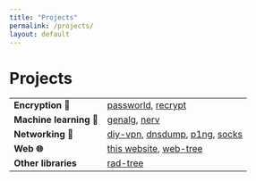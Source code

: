```yaml
---
title: "Projects"
permalink: /projects/
layout: default
---
```

# Projects

<table>
  <tbody>
    <tr>
      <td><b>Encryption 🔐</b></td>
      <td>
        <a href="/projects/passworld/">passworld</a>,
        <a href="/projects/recrypt/">recrypt</a>
      </td>
    </tr>
    <tr>
      <td><b>Machine learning 🤖</b></td>
      <td>
        <a href="/projects/genalg/">genalg</a>,
        <a href="/projects/nerv/">nerv</a>
      </td>
    </tr>
    <tr>
      <td><b>Networking 📶</b></td>
      <td>
        <a href="/projects/diy-vpn">diy-vpn</a>,
        <a href="/projects/dnsdump">dnsdump</a>,
        <a href="/projects/p1ng">p1ng</a>,
        <a href="/projects/socks">socks</a>
      </td>
    </tr>
    <tr>
      <td><b>Web 🌐</b></td>
      <td>
        <a href="/projects/this-website">this website</a>,
        <a href="/projects/web-tree">web-tree</a>
      </td>
    </tr>
    <tr>
      <td><b>Other libraries</b></td>
      <td>
        <a href="/projects/rad-tree">rad-tree</a>
      </td>
    </tr>
  </tbody>
</table>
